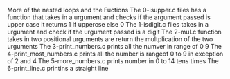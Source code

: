 More of the nested loops and the Fuctions
The 0-isupper.c files has a function that takes in a urgument and checks if the argument passed is upper case it returns 1 if uppercse else 0
The 1-isdigit.c files takes in a urgument and check if the urgument passed is a digit
The 2-mul.c function takes in two positional urguments are return the multplication of the two urguments
The 3-print_numbers.c prints all the numver in range of 0 9
The 4-print_most_numbers.c prints all the number is rangeof 0 to 9 in exception of 2 and 4
The 5-more_numbers.c prints number in 0 to 14 tens times
The 6-print_line.c printins a straight line
